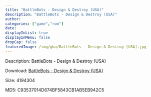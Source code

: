 ```yaml
---
title: "BattleBots - Design & Destroy (USA)"
description: "BattleBots - Design & Destroy (USA)"
author: 
categories: ["game","rom"]
date: 
displayInList: true
displayInMenu: false
dropCap: false
featuredImage: /img/gba/BattleBots - Design & Destroy [USA].jpg
---
```


Description: BattleBots - Design & Destroy (USA)

Download: <a style="text-decoration:underline;" href="https://mega.nz/#!2HZAlSyI!e0kd8tx9CAwMib3eSPiOVThrc-a39eGoU9XyeO_GKi0" target = "_blank" rel = "nofollow" > BattleBots - Design & Destroy (USA)</a>

Size: 4194304

MD5: C93537014D674BF5843CB1AB5EB942C5

